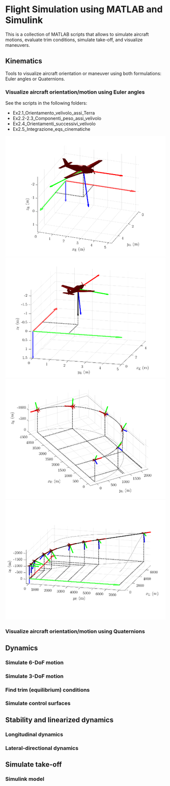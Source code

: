 # Flight Simulation using MATLAB and Simulink

This is a collection of MATLAB scripts that allows to simulate aircraft motions, evaluate trim conditions, simulate take-off, and visualize maneuvers.

## Kinematics

Tools to visualize aircraft orientation or maneuver using both formulations: Euler angles or Quaternions.

### Visualize aircraft orientation/motion using Euler angles

See the scripts in the following folders:
- Ex2.1_Orientamento_velivolo_assi_Terra
- Ex2.2-2.3_Componenti_peso_assi_velivolo
- Ex2.4_Orientamenti_successivi_velivolo
- Ex2.5_Integrazione_eqs_cinematiche

![ex2_1](./docs/ex2_1.png)
![ex23main](./docs/ex23main.png)
![ex24main](./docs/ex24main.png)
![ex25main](./docs/ex25main.png)

### Visualize aircraft orientation/motion using Quaternions

## Dynamics

### Simulate 6-DoF motion

### Simulate 3-DoF motion

### Find trim (equilibrium) conditions

### Simulate control surfaces

## Stability and linearized dynamics

### Longitudinal dynamics

### Lateral-directional dynamics

## Simulate take-off

### Simulink model
